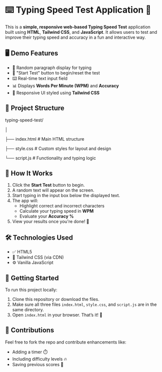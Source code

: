 # ⌨️ Typing Speed Test Application 🚀

This is a **simple, responsive web-based Typing Speed Test** application built using **HTML**, **Tailwind CSS**, and **JavaScript**. It allows users to test and improve their typing speed and accuracy in a fun and interactive way.

## 🖥️ Demo Features

- 📝 Random paragraph display for typing
- 🔄 "Start Test" button to begin/reset the test
- ⌨️ Real-time text input field
- 📊 Displays **Words Per Minute (WPM)** and **Accuracy**
- 📱 Responsive UI styled using **Tailwind CSS**

## 📂 Project Structure

typing-speed-test/

│

├── index.html # Main HTML structure

├── style.css # Custom styles for layout and design

└── script.js # Functionality and typing logic


## 🚦 How It Works

1. Click the **Start Test** button to begin.
2. A random text will appear on the screen.
3. Start typing in the input box below the displayed text.
4. The app will:
   - Highlight correct and incorrect characters
   - Calculate your typing speed in **WPM**
   - Evaluate your **Accuracy %**
5. View your results once you're done! 🎯

## 🛠️ Technologies Used

- ✅ HTML5
- 🎨 Tailwind CSS (via CDN)
- ⚙️ Vanilla JavaScript

## 🚀 Getting Started

To run this project locally:

1. Clone this repository or download the files.
2. Make sure all three files `index.html`, `style.css`, and `script.js` are in the same directory.
3. Open `index.html` in your browser. That’s it! 🎉

## 🌟 Contributions

Feel free to fork the repo and contribute enhancements like:

- Adding a timer ⏱️
- Including difficulty levels 🔥
- Saving previous scores 🧠
